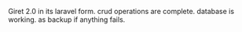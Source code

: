 Giret 2.0 in its laravel form. crud operations are complete. database is working. as backup if anything fails.

